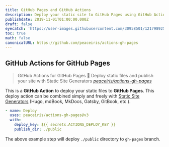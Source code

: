 ```yaml
---
title: GitHub Pages and GitHub Actions
description: Deploy your static site to GitHub Pages using GitHub Actions
publishdate: 2019-11-01T01:00:00.000Z
draft: false
eyecatch: 'https://user-images.githubusercontent.com/30958501/121798925-0c4b7600-cc64-11eb-89eb-92d2e8f746db.jpg'
toc: true
math: false
canonicalURL: https://github.com/peaceiris/actions-gh-pages
---
```




## GitHub Actions for GitHub Pages

> GitHub Actions for GitHub Pages 🚀 Deploy static files and publish your site with Static Site Generators
> <cite>[peaceiris/actions-gh-pages](https://github.com/peaceiris/actions-gh-pages)</cite>

This is a **GitHub Action** to deploy your static files to **GitHub Pages**.
This deploy action can be combined simply and freely with [Static Site Generators](https://www.staticgen.com/ "StaticGen")
(Hugo, mdBook, MkDocs, Gatsby, GitBook, etc.).

```yaml
- name: Deploy
  uses: peaceiris/actions-gh-pages@v3
  with:
    deploy_key: ${{ secrets.ACTIONS_DEPLOY_KEY }}
    publish_dir: ./public
```

The above example step will deploy `./public` directory to `gh-pages` branch.
